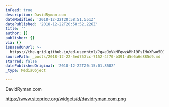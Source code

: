 ```yaml
---
inFeed: true
description: DavidRyman.com
dateModified: '2018-12-22T20:58:51.551Z'
datePublished: '2018-12-22T20:58:52.226Z'
title: ''
author: []
publisher: {}
via: {}
isBasedOnUrl: >-
  https://the-grid.github.io/ed-userhtml/?g=eJyVkMFqwzAMhl9FsIMuXRwo5DDqXvoQPau2lhjs2MhOTd--TtsctsNYQUjww6__kw4ujHCJYlk09ghZjMaplJS_lKq1dtkVTuIMd1FGVZ0duWRllaWrs3ILNHcmhi7NIwL5ovHMl9UD5yhlghN5s3gqURCWzIGSxo-c2sTjoXWYKbDGTSFhgjxRappxYjwjmNjwssah37Xa96-cH2BgYyA3w5X80iyT8PefZzwZP-vK-OuUf1EMG8VrEzw2vUnRkhSsPzjeAYOTh9M
sourcePath: _posts/2018-12-22-5ed757cc-7152-4f70-b391-d5e6a6e885d9.md
starred: false
datePublishedOriginal: '2018-12-22T20:15:01.858Z'
_type: MediaObject

---
```

DavidRyman.com

https://www.siteprice.org/widgets/d/davidryman.com.png